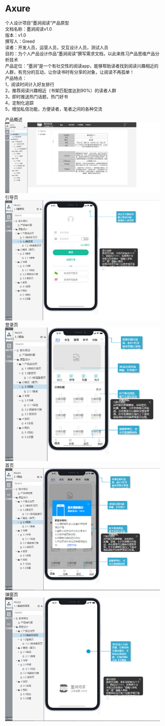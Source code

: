 # Axure
个人设计项目“墨涧阅读”产品原型  
文档名称：墨涧阅读v1.0  
版本：v1.0  
撰写人：Greed  
读者：开发人员，运营人员，交互设计人员，测试人员  
目的：为个人产品设计作品“墨涧阅读”撰写需求文档，以此来练习产品思维产品分析技术    
产品定位：”墨涧“是一个有社交性的阅读app，能够帮助读者找到阅读兴趣相近的人群，有充分的互动，让你读书时有分享的对象，让阅读不再孤单！  
产品特点：  
1，阅读时间计入好友排行   
2，推荐阅读兴趣相近（书架匹配度达到90%）的读者人群   
3，即时推送热门话题，热门好书  
4，定制化追踪   
5，增加私信功能，方便读者，笔者之间的各种交流  

产品概述
![Image text](https://raw.githubusercontent.com/Greedddd/Axure/master/image/1.png)
引导页   
![Image text](https://raw.githubusercontent.com/Greedddd/Axure/master/image/2.png)
登录页  
![Image text](https://raw.githubusercontent.com/Greedddd/Axure/master/image/3.png)
首页  
![Image text](https://raw.githubusercontent.com/Greedddd/Axure/master/image/4.png)
弹窗页  
![Image text](https://raw.githubusercontent.com/Greedddd/Axure/master/image/5.png)

